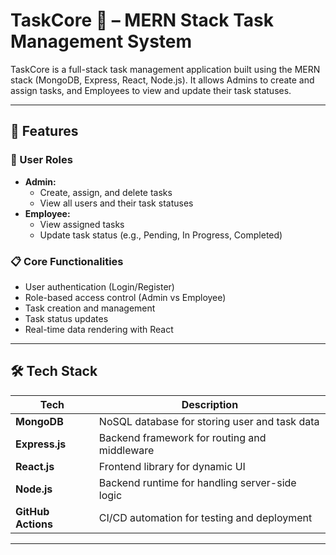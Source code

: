# TaskCore 🧩 – MERN Stack Task Management System

TaskCore is a full-stack task management application built using the MERN stack (MongoDB, Express, React, Node.js). It allows Admins to create and assign tasks, and Employees to view and update their task statuses.

---

## 🚀 Features

### 👥 User Roles
- **Admin:**
  - Create, assign, and delete tasks
  - View all users and their task statuses
- **Employee:**
  - View assigned tasks
  - Update task status (e.g., Pending, In Progress, Completed)

### 📋 Core Functionalities
- User authentication (Login/Register)
- Role-based access control (Admin vs Employee)
- Task creation and management
- Task status updates
- Real-time data rendering with React

---

## 🛠️ Tech Stack

| Tech         | Description                           |
|--------------|---------------------------------------|
| **MongoDB**  | NoSQL database for storing user and task data |
| **Express.js** | Backend framework for routing and middleware |
| **React.js** | Frontend library for dynamic UI        |
| **Node.js**  | Backend runtime for handling server-side logic |
| **GitHub Actions** | CI/CD automation for testing and deployment |

---

